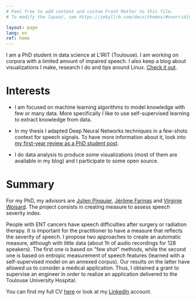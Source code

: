 ```yaml
---
# Feel free to add content and custom Front Matter to this file.
# To modify the layout, see https://jekyllrb.com/docs/themes/#overriding-theme-defaults

layout: page
lang: en
ref: home
---
```


I am a PhD student in data science at L'IRIT (Toulouse).
I am working on corpora with a limited amount of impaired speech.
I also keep a blog about visualizations I make, research I do and tips around Linux. [Check it out](blog).

# Interests

* I am focused on machine learning algorithms to model knowledge with few or many data.
More specifically I like to use self-supervised learning to extract knowledge from data.

* In my thesis I adapted Deep Neural Networks techniques in a few-shots context for speech signals.
To have more information about it, look into [my first-year review as a PhD student post](/phd/2019/10/12/first-year-review-as-a-phd-student.html).

* I do data analysis to produce some visualizations (most of them are available in my blog) and I participate to some open source.

# Summary

For my PhD, my advisors are [Julien Pinquier](https://www.irit.fr/~Julien.Pinquier/index_en.php), [Jérôme Farinas](https://www.irit.fr/~Jerome.Farinas/index_en.php) and [Virginie Woisard](https://octogone.univ-tlse2.fr/accueil/membres/virginie-woisard--183287.kjsp).
The project consists in creating measure to assess speech severity index.

People with ENT cancers have speech difficulties after surgery or radiation therapy. It is important for the practitioner to have a measure that reflects the severity of speech. I propose two approaches to create an automatic measure, although with little data (about 1h of audio recordings for 128 speakers). The first one is based on "few shot" methods, while the second one is based on entropic measurement of speech features (learned with a self-supervised model on an annexed corpus). Our results on the latter have allowed us to consider a medical application.
Thus, I obtained a grant to supervise an engineer in order to realize an application delivered to the Toulouse University Hospital.

You can find my full CV [here](/assets/cv/cv_en.pdf) or look at my [LinkedIn](https://www.linkedin.com/in/vroger11/) account.


